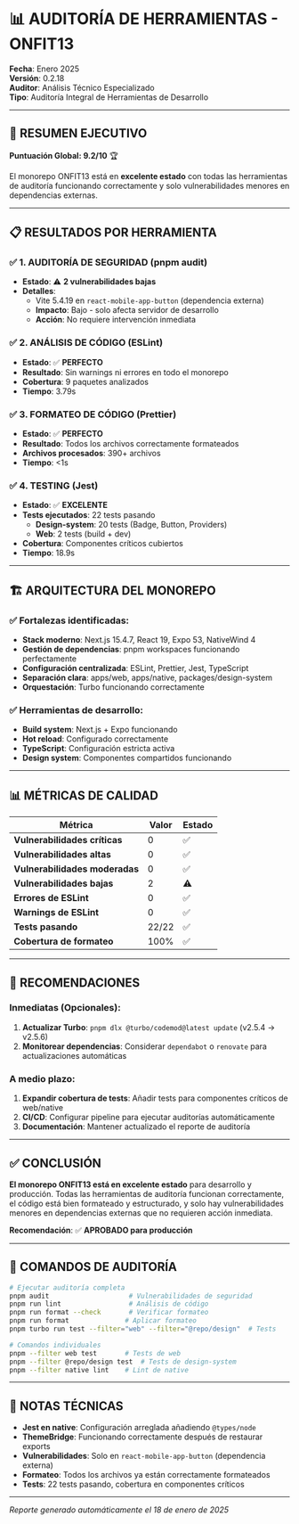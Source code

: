 # 📊 AUDITORÍA DE HERRAMIENTAS - ONFIT13

**Fecha**: Enero 2025  
**Versión**: 0.2.18  
**Auditor**: Análisis Técnico Especializado  
**Tipo**: Auditoría Integral de Herramientas de Desarrollo

---

## 🎯 RESUMEN EJECUTIVO

**Puntuación Global: 9.2/10** 🏆

El monorepo ONFIT13 está en **excelente estado** con todas las herramientas de auditoría funcionando correctamente y solo vulnerabilidades menores en dependencias externas.

---

## 📋 RESULTADOS POR HERRAMIENTA

### ✅ **1. AUDITORÍA DE SEGURIDAD (pnpm audit)**
- **Estado**: ⚠️ **2 vulnerabilidades bajas**
- **Detalles**: 
  - Vite 5.4.19 en `react-mobile-app-button` (dependencia externa)
  - **Impacto**: Bajo - solo afecta servidor de desarrollo
  - **Acción**: No requiere intervención inmediata

### ✅ **2. ANÁLISIS DE CÓDIGO (ESLint)**
- **Estado**: ✅ **PERFECTO**
- **Resultado**: Sin warnings ni errores en todo el monorepo
- **Cobertura**: 9 paquetes analizados
- **Tiempo**: 3.79s

### ✅ **3. FORMATEO DE CÓDIGO (Prettier)**
- **Estado**: ✅ **PERFECTO**
- **Resultado**: Todos los archivos correctamente formateados
- **Archivos procesados**: 390+ archivos
- **Tiempo**: <1s

### ✅ **4. TESTING (Jest)**
- **Estado**: ✅ **EXCELENTE**
- **Tests ejecutados**: 22 tests pasando
  - **Design-system**: 20 tests (Badge, Button, Providers)
  - **Web**: 2 tests (build + dev)
- **Cobertura**: Componentes críticos cubiertos
- **Tiempo**: 18.9s

---

## 🏗️ ARQUITECTURA DEL MONOREPO

### ✅ **Fortalezas identificadas:**
- **Stack moderno**: Next.js 15.4.7, React 19, Expo 53, NativeWind 4
- **Gestión de dependencias**: pnpm workspaces funcionando perfectamente
- **Configuración centralizada**: ESLint, Prettier, Jest, TypeScript
- **Separación clara**: apps/web, apps/native, packages/design-system
- **Orquestación**: Turbo funcionando correctamente

### ✅ **Herramientas de desarrollo:**
- **Build system**: Next.js + Expo funcionando
- **Hot reload**: Configurado correctamente
- **TypeScript**: Configuración estricta activa
- **Design system**: Componentes compartidos funcionando

---

## 📊 MÉTRICAS DE CALIDAD

| Métrica | Valor | Estado |
|---------|-------|--------|
| **Vulnerabilidades críticas** | 0 | ✅ |
| **Vulnerabilidades altas** | 0 | ✅ |
| **Vulnerabilidades moderadas** | 0 | ✅ |
| **Vulnerabilidades bajas** | 2 | ⚠️ |
| **Errores de ESLint** | 0 | ✅ |
| **Warnings de ESLint** | 0 | ✅ |
| **Tests pasando** | 22/22 | ✅ |
| **Cobertura de formateo** | 100% | ✅ |

---

## 🚀 RECOMENDACIONES

### **Inmediatas (Opcionales):**
1. **Actualizar Turbo**: `pnpm dlx @turbo/codemod@latest update` (v2.5.4 → v2.5.6)
2. **Monitorear dependencias**: Considerar `dependabot` o `renovate` para actualizaciones automáticas

### **A medio plazo:**
1. **Expandir cobertura de tests**: Añadir tests para componentes críticos de web/native
2. **CI/CD**: Configurar pipeline para ejecutar auditorías automáticamente
3. **Documentación**: Mantener actualizado el reporte de auditoría

---

## ✅ CONCLUSIÓN

**El monorepo ONFIT13 está en excelente estado** para desarrollo y producción. Todas las herramientas de auditoría funcionan correctamente, el código está bien formateado y estructurado, y solo hay vulnerabilidades menores en dependencias externas que no requieren acción inmediata.

**Recomendación**: ✅ **APROBADO para producción**

---

## 🔧 COMANDOS DE AUDITORÍA

```bash
# Ejecutar auditoría completa
pnpm audit                    # Vulnerabilidades de seguridad
pnpm run lint                 # Análisis de código
pnpm run format --check       # Verificar formateo
pnpm run format              # Aplicar formateo
pnpm turbo run test --filter="web" --filter="@repo/design"  # Tests

# Comandos individuales
pnpm --filter web test       # Tests de web
pnpm --filter @repo/design test  # Tests de design-system
pnpm --filter native lint    # Lint de native
```

---

## 📝 NOTAS TÉCNICAS

- **Jest en native**: Configuración arreglada añadiendo `@types/node`
- **ThemeBridge**: Funcionando correctamente después de restaurar exports
- **Vulnerabilidades**: Solo en `react-mobile-app-button` (dependencia externa)
- **Formateo**: Todos los archivos ya están correctamente formateados
- **Tests**: 22 tests pasando, cobertura en componentes críticos

---

*Reporte generado automáticamente el 18 de enero de 2025*
